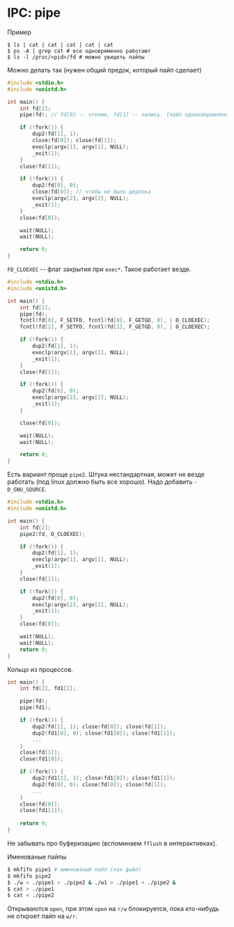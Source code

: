 # IPC: pipe


Пример
```
$ ls | cat | cat | cat | cat | cat
$ ps -A | grep cat # все одновременно работают
$ ls -l /proc/<pid>/fd # можно увидеть пайпы
```

Можно делать так (нужен общий предок, который пайп сделает)
```c
#include <stdio.h>
#include <unistd.h>

int main() {
    int fd[2];
    pipe(fd); // fd[0] -- чтение, fd[1] -- запись. (пайп однонаправленный)

    if (!fork()) {
        dup2(fd[1], 1);
        close(fd[0]); close(fd[1]);
        execlp(argv[1], argv[1], NULL);
        _exit(1);
    }
    close(fd[1]);

    if (!fork()) {
        dup2(fd[0], 0);
        close(fd[0]); // чтобы не было дедлока
        execlp(argv[2], argv[2], NULL);
        _exit(1);
    }
    close(fd[0]);

    wait(NULL);
    wait(NULL);

    return 0;
}
```

`FD_CLOEXEC` -- флаг закрытия при `exec*`.
Такое работает везде.
```c
#include <stdio.h>
#include <unistd.h>

int main() {
    int fd[2];
    pipe(fd);
    fcntl(fd[0], F_SETFD, fcntl(fd[0], F_GETGD, 0), | O_CLOEXEC);
    fcntl(fd[1], F_SETFD, fcntl(fd[1], F_GETGD, 0), | O_CLOEXEC);

    if (!fork()) {
        dup2(fd[1], 1);
        execlp(argv[1], argv[1], NULL);
        _exit(1);
    }
    close(fd[1]);

    if (!fork()) {
        dup2(fd[0], 0);
        execlp(argv[2], argv[2], NULL);
        _exit(1);
    }

    close(fd[0]);

    wait(NULL);
    wait(NULL);

    return 0;
}
```

Есть вариант проще `pipe2`. Штука нестандартная, может не везде работать (под linux должно быть все хорошо). Надо добавить `-D_GNU_SOURCE`.
```c
#include <stdio.h>
#include <unistd.h>

int main() {
    int fd[2];
    pipe2(fd, O_CLOEXEC);

    if (!fork()) {
        dup2(fd[1], 1);
        execlp(argv[1], argv[1], NULL);
        _exit(1);
    }
    close(fd[1]);

    if (!fork()) {
        dup2(fd[0], 0);
        execlp(argv[2], argv[2], NULL);
        _exit(1);
    }
    close(fd[0]);

    wait(NULL);
    wait(NULL);
    return 0;
}
```

Кольцо из процессов.
```c
int main() {
    int fd[2], fd1[2];

    pipe(fd);
    pipe(fd1);

    if (!fork()) {
        dup2(fd[1], 1); close(fd[0]); close(fd[1]);
        dup2(fd1[0], 0); close(fd1[0]); close(fd1[1]);
        ...
    }
    close(fd[1]);
    close(fd1[0]);

    if (!fork()) {
        dup2(fd1[1], 1); close(fd1[0]); close(fd1[1]);
        dup2(fd[0], 0); close(fd[0]); close(fd[1]);
        ...
    }
    close(fd[0]);
    close(fd1[1]);
    
    return 0;
}
```

Не забывать про буферизацию (вспоминаем `fflush` в интерактивках).


Именованые пайпы
```bash
$ mkfifo pipe1 # именованый пайп (как файл)
$ mkfifo pipe2
$ ./w < ./pipe1 > ./pipe2 & ./w1 > ./pipe1 < ./pipe2 &
$ cat > ./pipe1
$ cat < ./pipe2
```
Открываются `open`, при этом `open` на `r/w` блокируется, пока кто-нибудь не откроет пайп на `w/r`.


